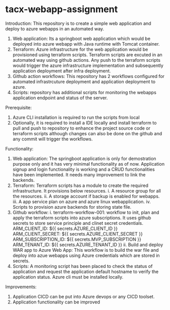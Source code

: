 # tacx-webapp-assignment
Introduction: This repository is to create a simple web application and deploy to azure webapps in an automated way.
1.  Web application: Its a springboot web application which would be deployed into azure webapp with Java runtime with Tomcat container.
2.  Terraform:  Azure infrastructure for the web application would be provisioned using terraform scripts. Terraform scripts are excuted in an automated way using github actions. Any push to the terraform scripts would trigger the azure infrastructure implementation and subsequently application deployment after infra         deployment.
3.  Github action workflows: This repository has 2 workflows configured for automated infrastrcuture deployment and application deployment to azure.
4.  Scripts:  repository has additional scripts for monitoring the webapps application endpoint and status of the server.

Prerequisite: 
1.  Azure CLI installation is required to run the scripts from local
2.  Optionally, it is required to install a IDE locally and install terraform to pull and push to repository to enhance the project source code or terraform scripts although changes can also be done on the github and any commit will trigger the workflows.

Functionality:
1. Web application: The springboot application is only for demostration purpose only and it has very minimal functionality as of now. Application signup and login functionality is working and a CRUD functionalities have been implemented. It needs many improvement to link the backends.
2. Terraform: Terraform scripts has a module to create the required infrastructure. It provisions below resources.
   i.   A resource group for all the resources.
   ii.  A storage account if backup is enabled for webapps.
   iii. A app service plan on azure and azure linux webapplication.
   iv.  Scripts to provision azure backends for storing state file.
3.  Github workflow:
    i.  terraform-workflow-001: workflow to init, plan and apply the terraform scripts into azure subscriptions. It uses github secrets to store service principle and clinet secret credentials.
      ARM_CLIENT_ID: ${{ secrets.AZURE_CLIENT_ID }}
      ARM_CLIENT_SECRET: ${{ secrets.AZURE_CLIENT_SECRET }}
      ARM_SUBSCRIPTION_ID: ${{ secrets.MVP_SUBSCRIPTION }}
      ARM_TENANT_ID: ${{ secrets.AZURE_TENANT_ID }}
    ii. Build and deploy WAR app to Azure Web App: This workflow is to build the war file and deploy into azue webapps using Azure credentials which are stored in secrets.
4.  Scripts:  A monitoring script has been placed to check the status of application and request the application default hostname to verify the application status. Azure cli must be installed locally.

Improvements:
1.  Application CICD can be put into Azure devops or any CICD toolset.
2.  Application functionality can be improved 


  
  
